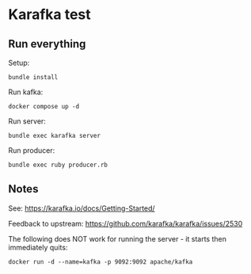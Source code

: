 # Karafka test

## Run everything

Setup:

```
bundle install
```

Run kafka:

```
docker compose up -d
```


Run server:

```
bundle exec karafka server
```

Run producer:

```
bundle exec ruby producer.rb
```

## Notes

See: https://karafka.io/docs/Getting-Started/

Feedback to upstream: https://github.com/karafka/karafka/issues/2530

The following does NOT work for running the server - it starts then
immediately quits:

```
docker run -d --name=kafka -p 9092:9092 apache/kafka
```
